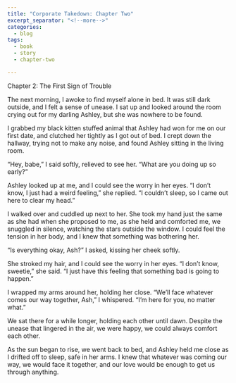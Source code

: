 ```yaml
---
title: "Corporate Takedown: Chapter Two"
excerpt_separator: "<!--more-->"
categories:
  - blog
tags:
  - book
  - story
  - chapter-two

---
```


Chapter 2: The First Sign of Trouble

The next morning, I awoke to find myself alone in bed. It was still dark outside, and I felt a sense of unease. I sat up and looked around the room crying out for my darling Ashley, but she was nowhere to be found.

I grabbed my black kitten stuffed animal that Ashley had won for me on our first date, and clutched her tightly as I got out of bed. I crept down the hallway, trying not to make any noise, and found Ashley sitting in the living room.

“Hey, babe,” I said softly, relieved to see her. “What are you doing up so early?”

Ashley looked up at me, and I could see the worry in her eyes. “I don’t know, I just had a weird feeling,” she replied. “I couldn’t sleep, so I came out here to clear my head.”

I walked over and cuddled up next to her. She took my hand just the same as she had when she proposed to me, as she held and comforted me, we snuggled in silence, watching the stars outside the window. I could feel the tension in her body, and I knew that something was bothering her.

“Is everything okay, Ash?” I asked, kissing her cheek softly.

She stroked my hair, and I could see the worry in her eyes. “I don’t know, sweetie,” she said. “I just have this feeling that something bad is going to happen.”

I wrapped my arms around her, holding her close. “We’ll face whatever comes our way together, Ash,” I whispered. “I’m here for you, no matter what.”

We sat there for a while longer, holding each other until dawn. Despite the unease that lingered in the air, we were happy, we could always comfort each other.

As the sun began to rise, we went back to bed, and Ashley held me close as I drifted off to sleep, safe in her arms. I knew that whatever was coming our way, we would face it together, and our love would be enough to get us through anything.
